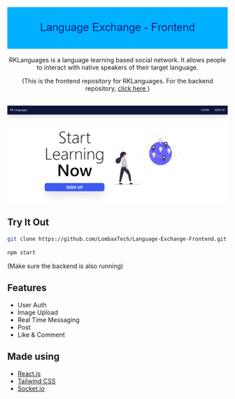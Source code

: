 <!-- Banner -->

<div align="middle">

<!-- Image -->
<img src="images/banner.png">

<br>
<!-- Short intro -->
<p>RKLanguages is a language learning based social network. It allows people to interact with native speakers of their target language.</p>

<p>(This is the frontend repository for RKLanguages. For the backend repository, <a href="https://github.com/LombaxTech/Language-Exchange-Backend"> click here </a>)</p>
</div>

<br>

<!-- Screenshot Homepage -->
<img src="images/homepage.PNG">

<!-- Try It Out (Installation) -->

## Try It Out

```sh
git clone https://github.com/LombaxTech/Language-Exchange-Frontend.git
```

```sh
npm start
```

(Make sure the backend is also running)

<!-- Feature List -->

## Features

-   User Auth
-   Image Upload
-   Real Time Messaging
-   Post
-   Like & Comment

<!-- Made Using -->

## Made using

-   [React.js](https://reactjs.org/)
-   [Tailwind CSS](https://tailwindcss.com/)
-   [Socket.io](https://socket.io/)
